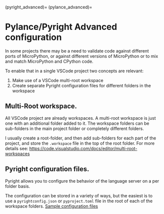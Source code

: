 (pyright_advanced)=
(pylance_advanced)=
# Pylance/Pyright Advanced configuration

In some projects there may be a need to validate code against different ports of MicroPython, or against different versions of MicroPython or to mix and match MicroPython and CPython code.

To enable that in a single VSCode project two concepts are relevant:

1. Make use of a VSCode multi-root workspace
2. Create separate Pyright configuration files for different folders in the workspace

## Multi-Root workspace.

All VSCode project are already workspaces. A multi-root workspace is just one with an additional folder added to it.
The workspace folders can be sub-folders in the main project folder or completely different folders.

I usually create a root-folder, and then add sub-folders for each part of the project, and store the `.workspace` file in the top of the root folder. 
For more details see: https://code.visualstudio.com/docs/editor/multi-root-workspaces

## Pyright configuration files.

Pyright allows you to configure the behavior of the language server on a per folder basis.

The configuration can be stored in a variety of ways, but the easiest is to use a `pyrightconfig.json` or `pyproject.toml` file in the root of each of the workspace folders.
[Sample configuration files](https://github.com/microsoft/pyright/blob/main/docs/configuration.md#sample-config-file)

<!-- 
## example project structure and configuration.

TODO -->

[Pylance]: https://marketplace.visualstudio.com/items?itemName=ms-python.vscode-pylance
